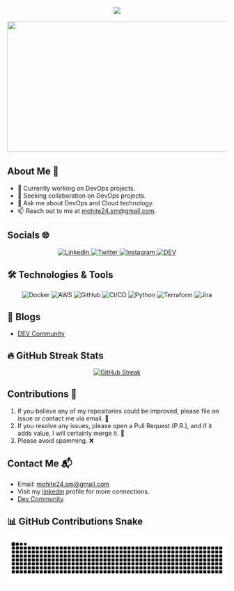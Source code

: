 <!-- Centered Banner Image -->
<p align="center">
  <a href="https://github.com/swapnil-mohite">
    <img src="https://readme-typing-svg.demolab.com/?lines=Swapnil%20Mohite;A%20Cloud%20Engineer;4.10%2B%20Years%20of%20Experience;Cloud%20and%20Container%20Enthusiast&font=Fira%20Code&center=true&width=440&height=45&color=00ace6&vCenter=true&pause=1000&size=22" />
  </a>
</p>

<!-- Centered GIF -->
<div align="center">
  <img src="https://media.giphy.com/media/dWesBcTLavkZuG35MI/giphy.gif" width="700" height="300"/>
</div>

## About Me 💫
- 🔭 Currently working on DevOps projects.
- 👯 Seeking collaboration on DevOps projects.
- 💬 Ask me about DevOps and Cloud technology.
- 📫 Reach out to me at [mohite24.sm@gmail.com](mailto:mohite24.sm@gmail.com).

## Socials 🌐
<p align="center">
  <a href="https://www.linkedin.com/in/swapnil-m-2424sm/" target="blank">
    <img src="https://github.com/mishmanners/MishManners/blob/master/socials/transparent-Linkedin-logo-icon.png" alt="LinkedIn" height="30" />
  </a>
  <a href="https://x.com/Swapnil71244217?t=CgZcmLaqzGF9KSxb-uPJCQ&s=09" target="blank">
    <img src="https://github.com/mishmanners/MishManners/blob/master/socials/twitter%20(2).png" alt="Twitter" height="30" />
  </a>
  <a href="http://instagram.com/swapi123" target="blank">
    <img src="https://github.com/mishmanners/MishManners/blob/master/socials/instagram.png" alt="Instagram" height="30" />
  </a>
  <a href="https://dev.to/swapi123" target="blank">
    <img src="https://github.com/mishmanners/MishManners/blob/master/socials/devto.png" alt="DEV" height="45" />
  </a>
</p>

## 🛠️ Technologies & Tools

<p align="center">
  <img width="45" src="https://user-images.githubusercontent.com/25181517/117207330-263ba280-adf4-11eb-9b97-0ac5b40bc3be.png" alt="Docker" title="Docker"/>
  <img width="45" src="https://user-images.githubusercontent.com/25181517/183896132-54262f2e-6d98-41e3-8888-e40ab5a17326.png" alt="AWS" title="AWS"/>
  <img width="45" src="https://user-images.githubusercontent.com/25181517/192108374-8da61ba1-99ec-41d7-80b8-fb2f7c0a4948.png" alt="GitHub" title="GitHub"/>
  <img width="45" src="https://user-images.githubusercontent.com/25181517/183868728-b2e11072-00a5-47e2-8a4e-4ebbb2b8c554.png" alt="CI/CD" title="CI/CD"/>
  <img width="45" src="https://user-images.githubusercontent.com/25181517/183423507-c056a6f9-1ba8-4312-a350-19bcbc5a8697.png" alt="Python" title="Python"/>
  <img width="45" src="https://user-images.githubusercontent.com/25181517/183345121-36788a6e-5462-424a-be67-af1ebeda79a2.png" alt="Terraform" title="Terraform"/>
  <img width="45" src="https://user-images.githubusercontent.com/25181517/183912952-83784e94-629d-4c34-a961-ae2ae795b662.png" alt="Jira" title="Jira"/>
</p>

## 📝 Blogs

- [DEV Community](https://dev.to/swapi123)

## 🔥 GitHub Streak Stats

<p align="center">
  <a href="https://git.io/streak-stats">
    <img src="https://github-readme-streak-stats.herokuapp.com?user=SwapnilM24&theme=dark" alt="GitHub Streak" />
  </a>
</p>

## Contributions 📁

1. If you believe any of my repositories could be improved, please file an issue or contact me via email. 📧
2. If you resolve any issues, please open a Pull Request (P.R.), and if it adds value, I will certainly merge it. 🔗
3. Please avoid spamming. ❌

## Contact Me 📬

- Email: [mohite24.sm@gmail.com](mailto:mohite24.sm@gmail.com)
- Visit my [linkedin](https://www.linkedin.com/in/swapnil-m-2424sm/) profile for more connections.
- [Dev Community](https://dev.to/swapi123)

## 📊 GitHub Contributions Snake

<p align="center">
  <picture>
    <source media="(prefers-color-scheme: dark)" srcset="https://raw.githubusercontent.com/Ansh-Sarkar/Ansh-Sarkar/snake-output/github-contribution-grid-snake-dark.svg" />
    <source media="(prefers-color-scheme: light)" srcset="https://raw.githubusercontent.com/Ansh-Sarkar/Ansh-Sarkar/snake-output/github-contribution-grid-snake.svg" />
    <img alt="GitHub Snake" src="https://raw.githubusercontent.com/Ansh-Sarkar/Ansh-Sarkar/snake-output/github-contribution-grid-snake-dark.svg" />
  </picture>
</p>
